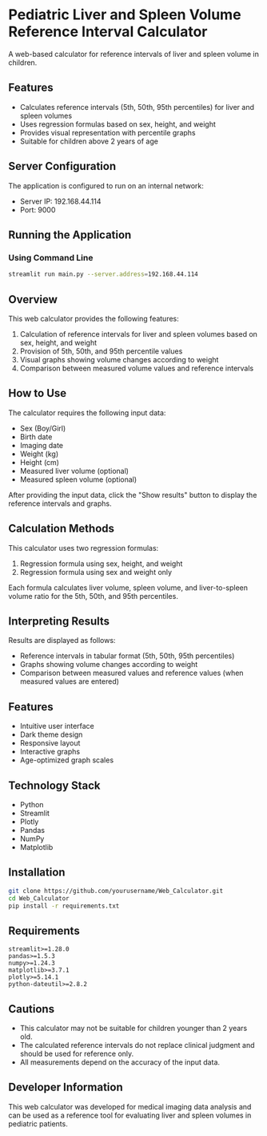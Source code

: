 # Pediatric Liver and Spleen Volume Reference Interval Calculator

A web-based calculator for reference intervals of liver and spleen volume in children.

## Features

- Calculates reference intervals (5th, 50th, 95th percentiles) for liver and spleen volumes
- Uses regression formulas based on sex, height, and weight
- Provides visual representation with percentile graphs
- Suitable for children above 2 years of age

## Server Configuration

The application is configured to run on an internal network:

- Server IP: 192.168.44.114
- Port: 9000

## Running the Application

### Using Command Line

```bash
streamlit run main.py --server.address=192.168.44.114
```

## Overview

This web calculator provides the following features:
1. Calculation of reference intervals for liver and spleen volumes based on sex, height, and weight
2. Provision of 5th, 50th, and 95th percentile values
3. Visual graphs showing volume changes according to weight
4. Comparison between measured volume values and reference intervals

## How to Use

The calculator requires the following input data:
- Sex (Boy/Girl)
- Birth date
- Imaging date
- Weight (kg)
- Height (cm)
- Measured liver volume (optional)
- Measured spleen volume (optional)

After providing the input data, click the "Show results" button to display the reference intervals and graphs.

## Calculation Methods

This calculator uses two regression formulas:
1. Regression formula using sex, height, and weight
2. Regression formula using sex and weight only

Each formula calculates liver volume, spleen volume, and liver-to-spleen volume ratio for the 5th, 50th, and 95th percentiles.

## Interpreting Results

Results are displayed as follows:
- Reference intervals in tabular format (5th, 50th, 95th percentiles)
- Graphs showing volume changes according to weight
- Comparison between measured values and reference values (when measured values are entered)

## Features

- Intuitive user interface
- Dark theme design
- Responsive layout
- Interactive graphs
- Age-optimized graph scales

## Technology Stack

- Python
- Streamlit
- Plotly
- Pandas
- NumPy
- Matplotlib

## Installation

```bash
git clone https://github.com/yourusername/Web_Calculator.git
cd Web_Calculator
pip install -r requirements.txt
```

## Requirements

```
streamlit>=1.28.0
pandas>=1.5.3
numpy>=1.24.3
matplotlib>=3.7.1
plotly>=5.14.1
python-dateutil>=2.8.2
```

## Cautions

- This calculator may not be suitable for children younger than 2 years old.
- The calculated reference intervals do not replace clinical judgment and should be used for reference only.
- All measurements depend on the accuracy of the input data.

## Developer Information

This web calculator was developed for medical imaging data analysis and can be used as a reference tool for evaluating liver and spleen volumes in pediatric patients. 